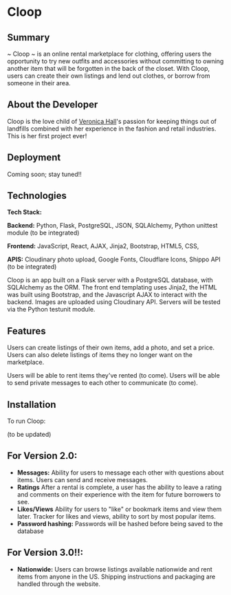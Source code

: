 # Cloop

## Summary 
~ Cloop ~ is an online rental marketplace for clothing, offering users the opportunity to try new outfits and accessories without committing to owning another item that will be forgotten in the back of the closet. With Cloop, users can create their own listings and lend out clothes, or borrow from someone in their area. 

## About the Developer 
Cloop is the love child of [Veronica Hall](https://www.linkedin.com/in/ver0nicahall/)'s passion for keeping things out of landfills combined with her experience in the fashion and retail industries. This is her first project ever!

## Deployment
Coming soon; stay tuned!!

## Technologies

**Tech Stack:**

<b>Backend:</b> Python, Flask, PostgreSQL, JSON, SQLAlchemy, Python unittest module (to be integrated)

<b>Frontend:</b> JavaScript, React, AJAX, Jinja2, Bootstrap, HTML5, CSS,

<b>APIS:</b> Cloudinary photo upload, Google Fonts, Cloudflare Icons, Shippo API (to be integrated)

Cloop is an app built on a Flask server with a PostgreSQL database, with SQLAlchemy as the ORM. The front end templating uses Jinja2, the HTML was built using Bootstrap, and the Javascript AJAX to interact with the backend. Images are uploaded using Cloudinary API. Servers will be tested via the Python testunit module. 

## Features
Users can create listings of their own items, add a photo, and set a price. 
Users can also delete listings of items they no longer want on the marketplace.

Users will be able to rent items they've rented (to come).
Users will be able to send private messages to each other to communicate (to come).

## Installation 
To run Cloop:

(to be updated)

## For Version 2.0:
- **Messages:** Ability for users to message each other with questions about items. Users can send and receive messages.
- **Ratings** After a rental is complete, a user has the ability to leave a rating and comments on their experience with the item for future borrowers to see. 
- **Likes/Views** Ability for users to "like" or bookmark items and view them later. Tracker for likes and views, ability to sort by most popular items.
- **Password hashing:** Passwords will be hashed before being saved to the database

## For Version 3.0!!:
- **Nationwide:** Users can browse listings available nationwide and rent items from anyone in the US. Shipping instructions and packaging are handled through the website. 
